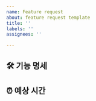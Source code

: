 ```yaml
---
name: Feature request
about: feature request template
title: ''
labels: ''
assignees: ''

---
```


## 🛠 기능 명세
<!-- 구현할 기능 설명해주세요 -->

## ⏰ 예상 시간

